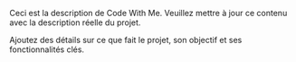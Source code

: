 Ceci est la description de Code With Me. Veuillez mettre à jour ce contenu avec la description réelle du projet.

Ajoutez des détails sur ce que fait le projet, son objectif et ses fonctionnalités clés.
